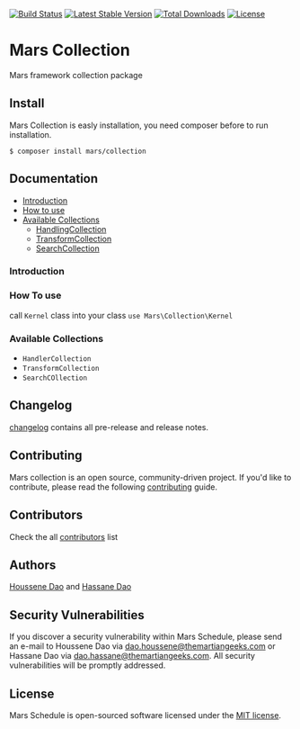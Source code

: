 [![Build Status](https://travis-ci.org/marsphp/collection.svg?branch=master)](https://travis-ci.org/marsphp/collection) [![Latest Stable Version](https://poser.pugx.org/mars/collection/v/stable)](https://packagist.org/packages/mars/collection) [![Total Downloads](https://poser.pugx.org/mars/collection/downloads)](https://packagist.org/packages/mars/collection) [![License](https://poser.pugx.org/mars/collection/license)](https://packagist.org/packages/mars/collection)

# Mars Collection
Mars framework collection package

## Install
Mars Collection is easly installation, you need composer before to run installation.

    $ composer install mars/collection

## Documentation

- [Introduction](#introduction)
- [How to use](#how-to-use)
- [Available Collections](#available-collections)
    - [HandlingCollection](https://github.com/marsphp/collection/blob/master/handling-collection.md)
    - [TransformCollection](https://github.com/marsphp/collection/blob/master/transform-collection)
    - [SearchCollection](https://github.com/marsphp/collection/blob/master/search-collection)

### Introduction

### How To use

call `Kernel` class into your class `use Mars\Collection\Kernel`

### Available Collections

- `HandlerCollection`
- `TransformCollection`
- `SearchCOllection`

## Changelog

[changelog](CHANGELOG.md) contains all pre-release and release notes.

## Contributing
Mars collection is an open source, community-driven project.
If you'd like to contribute, please read the following [contributing](CONTRIBUTING.md) guide.

## Contributors
Check the all [contributors](CONTRIBUTORS.md) list

## Authors
[Houssene Dao](https://github.com/houssenedao) and [Hassane Dao](https://github.com/hassanedao)

## Security Vulnerabilities

If you discover a security vulnerability within Mars Schedule, please send an e-mail to Houssene Dao via [dao.houssene@themartiangeeks.com](mailto:dao.houssene@themartiangeeks.com) or Hassane Dao via [dao.hassane@themartiangeeks.com](mailto:dao.hassane@themartiangeeks.com). All security vulnerabilities will be promptly addressed.

## License

Mars Schedule is open-sourced software licensed under the [MIT license](http://opensource.org/licenses/MIT).
